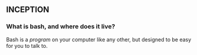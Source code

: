 ## INCEPTION

### What is bash, and where does it live?

Bash is a _program_ on your computer like any other, but designed to be easy for you to talk to.

